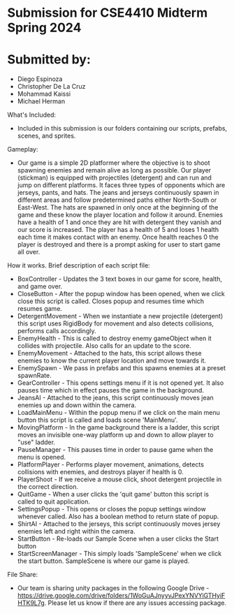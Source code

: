 # Submission for CSE4410 Midterm Spring 2024 

# Submitted by:
- Diego Espinoza
- Christopher De La Cruz
- Mohammad Kaissi
- Michael Herman

What's Included:
- Included in this submission is our folders containing our scripts, prefabs, scenes, and sprites. 

Gameplay:
- Our game is a simple 2D platformer where the objective is to shoot spawning enemies and remain alive as long as possible. Our player (stickman) is equipped with projectiles (detergent) and can run and jump on different platforms. It faces three types of opponents which are jerseys, pants, and hats. The jeans and jerseys continuously spawn in different areas and follow predetermined paths either North-South or East-West. The hats are spawned in only once at the beginning of the game and these know the player location and follow it around. Enemies have a health of 1 and once they are hit with detergent they vanish and our score is increased. The player has a health of 5 and loses 1 health each time it makes contact with an enemy. Once health reaches 0 the player is destroyed and there is a prompt asking for user to start game all over.

How it works. Brief description of each script file:
- BoxController - Updates the 3 text boxes in our game for score, health, and game over.
- CloseButton - After the popup window has been opened, when we click close this script is called. Closes popup and resumes time which resumes game.
- DetergentMovement - When we instantiate a new projectile (detergent) this script uses RigidBody for movement and also detects collisions, performs calls accordingly.
- EnemyHealth - This is called to destroy enemy gameObject when it collides with projectile. Also calls for an update to the score.
- EnemyMovement - Attached to the hats, this script allows these enemies to know the current player location and move towards it. 
- EnemySpawn - We pass in prefabs and this spawns enemies at a preset spawnRate.
- GearController - This opens settings menu if it is not opened yet. It also pauses time which in effect pauses the game in the background.  
- JeansAI - Attached to the jeans, this script continuously moves jean enemies up and down within the camera.
- LoadMainMenu - Within the popup menu if we click on the main menu button this script is called and loads scene 'MainMenu'.
- MovingPlatform - In the game background there is a ladder, this script moves an invisible one-way platform up and down to allow player to "use" ladder.
- PauseManager - This pauses time in order to pause game when the menu is opened. 
- PlatformPlayer - Performs player movement, animations, detects collisions with enemies, and destroys player if health is 0.
- PlayerShoot - If we receive a mouse click, shoot detergent projectile in the correct direction.
- QuitGame - When a user clicks the 'quit game' button this script is called to quit application.
- SettingsPopup - This opens or closes the popup settings window whenever called. Also has a boolean method to return state of popup.
- ShirtAI - Attached to the jerseys, this script continuously moves jersey enemies left and right within the camera.
- StartButton - Re-loads our Sample Scene when a user clicks the Start button
- StartScreenManager - This simply loads 'SampleScene' when we click the start button. SampleScene is where our game is played. 

File Share:
- Our team is sharing unity packages in the following Google Drive - https://drive.google.com/drive/folders/1WoGuAJnyyvJPexYNVYiGTHyiFHTK9L7g. Please let us know if there are any issues accessing package.

